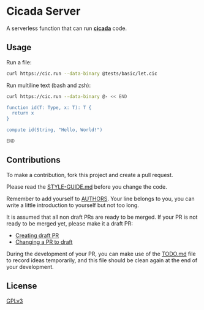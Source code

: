 # Cicada Server

A serverless function that can run [**cicada**](https://github.com/cicada-lang/cicada) code.

## Usage

Run a file:

```bash
curl https://cic.run --data-binary @tests/basic/let.cic
```

Run multiline text (bash and zsh):

```bash
curl https://cic.run --data-binary @- << END

function id(T: Type, x: T): T {
  return x
}

compute id(String, "Hello, World!")

END
```

## Contributions

To make a contribution, fork this project and create a pull request.

Please read the [STYLE-GUIDE.md](STYLE-GUIDE.md) before you change the code.

Remember to add yourself to [AUTHORS](AUTHORS).
Your line belongs to you, you can write a little
introduction to yourself but not too long.

It is assumed that all non draft PRs are ready to be merged.
If your PR is not ready to be merged yet, please make it a draft PR:

- [Creating draft PR](https://github.blog/2019-02-14-introducing-draft-pull-requests)
- [Changing a PR to draft](https://docs.github.com/en/pull-requests/collaborating-with-pull-requests/proposing-changes-to-your-work-with-pull-requests/changing-the-stage-of-a-pull-request)

During the development of your PR, you can make use of
the [TODO.md](TODO.md) file to record ideas temporarily,
and this file should be clean again at the end of your development.

## License

[GPLv3](LICENSE)
